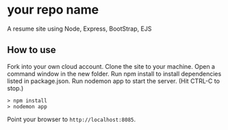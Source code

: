 # your repo name

A resume site using Node, Express, BootStrap, EJS

## How to use

Fork into your own cloud account. 
Clone the site to your machine.
Open a command window in the new folder.
Run npm install to install dependencies listed in package.json.
Run nodemon app to start the server.  (Hit CTRL-C to stop.)

```
> npm install
> nodemon app
```

Point your browser to `http://localhost:8085`. 